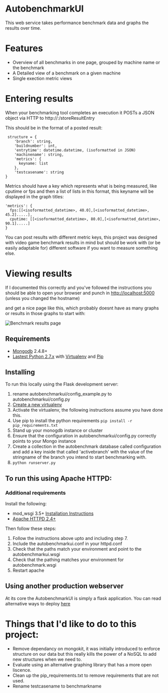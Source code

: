 # AutobenchmarkUI

This web service takes performance benchmark data and graphs the results over time.

# Features

* Overview of all benchmarks in one page, grouped by machine name or the benchmark
* A Detailed view of a benchmark on a given machine
* Single exection metric views

# Entering results

When your benchmarking tool completes an execution it POSTs a JSON object via HTTP to http://<yourhostname>:<port>/storeResultEntry

This should be in the format of a posted result:

     structure = { 
        'branch': string,
        'buildnumber': int,
        'entrytime': datetime.datetime, (isoformatted in JSON)
        'machinename': string,
        'metrics': {
          keyname: list
        },
        'testcasename': string
    }


Metrics should have a key which represents what is being measured, like cputime or fps and then a list of lists in this format, this keyname will be displayed in the graph titles:

    'metrics': {
      fps:[[<isoformatted_datetime>, 40.0],[<isoformatted_datetime>, 45.2].....],
      cputime: [[<isoformatted_datetime>, 80.0],[<isoformatted_datetime>, 90.1].....]
    }


You can post results with different metric keys, this project was designed with video game benchmark results in mind but should be work with (or be easily adaptable for) different software if you want to measure something else.

# Viewing results

If I documented this correctly and you've followed the instructions you should be able to open your browser and punch in [http://localhost:5000](http://localhost:5000) (unless you changed the hostname)

and get a nice page like this, which probably doesnt have as many graphs or results in those graphs to start with:

![Benchmark results page](http://i.imgur.com/sniMIK4.png "Benchmark results")


## Requirements


* [Mongodb](http://www.mongodb.org/downloads) 2.4.8+
* [Lastest Python 2.7.x](http://python.org/download/) with [Virtualenv](http://www.virtualenv.org/en/latest/virtualenv.html#installation) and [Pip](http://www.pip-installer.org/en/latest/installing.html)

## Installing


To run this locally using the Flask development server:

1. rename autobenchmarkui/config_example.py to autobenchmarkui/config.py
2. [Create a new virtualenv](http://www.virtualenv.org/en/latest/virtualenv.html/)
3. Activate the virtualenv, the following instructions assume you have done this.
4. Use pip to install the python requirements `pip install -r pip_requirements.txt`
5. Stand up your monogdb instance or cluster
6. Ensure that the configuration in autobenchmarkui/config.py correctly points to your Mongo instance
7. Create a collection in the autobenchmark database called configuration and add a key inside that called 'activebranch' with the value of the stringname of the branch you intend to start benchmarking with.
8. `python runserver.py`

## To run this using Apache HTTPD:


### Additional requirements

Install the following:
* mod_wsgi 3.5+ [Installation Instructions](https://code.google.com/p/modwsgi/wiki/InstallationInstructions)
* [Apache HTTPD 2.4+](http://httpd.apache.org/download.cgi)

Then follow these steps:
1. Follow the instructions above upto and including step 7.
2. Include the autobenchmarkui.conf in your httpd.conf
3. Check that the paths match your environment and point to the autobenchmarkui.wsgi
4. Check that the pathing matches your environment for autobenchmark.wsgi
5. Restart apache

## Using another production webserver
At its core the AutobenchmarkUI is simply a flask application. You can read alternative ways to deploy [here](http://flask.pocoo.org/docs/deploying/)


# Things that I'd like to do to this project:
* Remove dependancy on mongokit, it was initially introduced to enforce structure on our data but this really kills the power of a NoSQL to add new structures when we need to.
* Evaluate using an alternative graphing library that has a more open liscence.
* Clean up the pip_requirements.txt to remove requirements that are not used.
* Rename testcasename to benchmarkname
